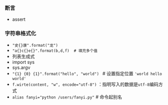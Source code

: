 ### 断言

- assert

### 字符串格式化

- `"史{}康".format("龙")`
- `"a{}c{}e{}".format(b,d,f)  # 填充多个值`
- 列表生成式
- import sys
- sys.argv
- `"{1} {0} {1}".format("hello", "world") ` # 设置指定位置
  `'world hello world'`
- `f.wirte(content, "w", encode="utf-8")`  ：指明写入的数据是`utf-8`编码方式
- `alias fanyi="python /users/fanyi.py"`  # 命令起别名


